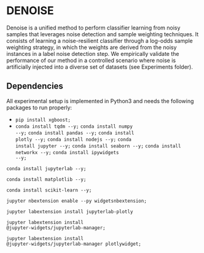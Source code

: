 # DENOISE

Denoise is a unified method to perform classifier learning from noisy samples that leverages noise detection and sample weighting techniques.
It consists of learning a noise-resilient classifier through a log-odds sample weighting strategy, in which the weights are derived from the noisy instances in a label noise detection step.
We empirically validate the performance of our method in a controlled scenario where noise is artificially injected into a diverse set of datasets (see Experiments folder).

## Dependencies
All experimental setup is implemented in Python3 and needs the following packages to run properly:
* <code>pip install xgboost;</code>
* <code>conda install tqdm --y;</code>
<code>conda install numpy --y;</code>
<code>conda install pandas --y;</code>
<code>conda install plotly --y;</code>
<code>conda install nodejs --y;</code>
<code>conda install jupyter --y;</code>
<code>conda install seaborn --y;</code>
<code>conda install networkx --y;</code>
<code>conda install ipywidgets --y;</code>

<code>conda install jupyterlab --y;</code>

<code>conda install matplotlib --y;</code>

<code>conda install scikit-learn --y;</code>

<code>jupyter nbextension enable --py widgetsnbextension;</code>

<code>jupyter labextension install jupyterlab-plotly</code>

<code>jupyter labextension install @jupyter-widgets/jupyterlab-manager;</code>

<code>jupyter labextension install @jupyter-widgets/jupyterlab-manager plotlywidget;</code>

